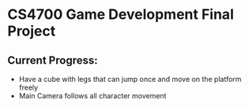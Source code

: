 # CS4700 Game Development Final Project
## Current Progress:
* Have a cube with legs that can jump once and move on the platform freely
* Main Camera follows all character movement
